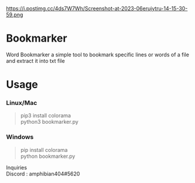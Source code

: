 https://i.postimg.cc/4ds7W7Wh/Screenshot-at-2023-06erujytru-14-15-30-59.png
# Bookmarker
Word Bookmarker a simple tool to bookmark specific lines or words of a file and extract it into txt file
# Usage
### Linux/Mac
> pip3 install colorama <br> 
> python3 bookmarker.py

### Windows
> pip install colorama<br>
> python bookmarker.py

Inquiries <br>
Discord : amphibian404#5620
